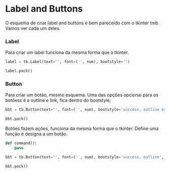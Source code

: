 # Label and Buttons

O esquema de criar label and buttons é bem pareceido com o tkinter tmb. Vamos ver 
cada um deles.

### Label

Para criar um label funciona da mesma forma que o tkinter.

```Python
label = tb.Label(text='', font=('', num), bootstyle='')

label.pack()
```

### Button

Para criar um botão, mesmo esquema. Uma das opções opcionai para os botõess é a outline e link, fica dentro do bootstyle;

```Python
bbt = tb.Button(text='', font=('', num), bootstyle='success, outline or link')

bbt.pack()
```

Botões fazem ações, funciona da mesma forma que o tkinter. Define uma função e designa a um botão.

```Python
def command():
    pass

bbt = tb.Button(text='', font=('', num), bootstyle='success, outline', command=command)

bbt.pack()
```
